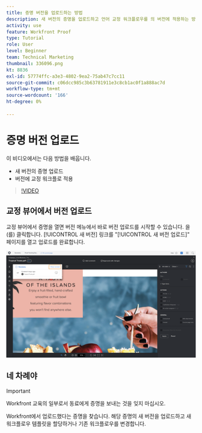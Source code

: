 ```yaml
---
title: 증명 버전을 업로드하는 방법
description: 새 버전의 증명을 업로드하고 언어 교정 워크플로우를 의 버전에 적용하는 방법을 알아봅니다. [!DNL  Workfront].
activity: use
feature: Workfront Proof
type: Tutorial
role: User
level: Beginner
team: Technical Marketing
thumbnail: 336096.png
kt: 8836
exl-id: 57774ffc-a3e3-4802-9ea2-75ab47c7cc11
source-git-commit: c06dcc985c3b63781911e3c8cb1ac0f1a888ac7d
workflow-type: tm+mt
source-wordcount: '166'
ht-degree: 0%

---
```


# 증명 버전 업로드

이 비디오에서는 다음 방법을 배웁니다.

* 새 버전의 증명 업로드
* 버전에 교정 워크플로 적용

>[!VIDEO](https://video.tv.adobe.com/v/336096/?quality=12)

## 교정 뷰어에서 버전 업로드

교정 뷰어에서 증명을 열면 버전 메뉴에서 바로 버전 업로드를 시작할 수 있습니다. 을(를) 클릭합니다. [!UICONTROL 새 버전] 링크를 &quot;[!UICONTROL 새 버전 업로드]&quot; 페이지를 열고 업로드를 완료합니다.

![왼쪽 위 모서리와 왼쪽 위 모서리에서 버전 메뉴가 확장된 교정 뷰어의 이미지입니다. [!UICONTROL 새 버전] 링크가 강조 표시되어 있습니다.](assets/upload-version-from-viewer.png)

## 네 차례야

>[!IMPORTANT]
>
>Workfront 교육의 일부로서 동료에게 증명을 보내는 것을 잊지 마십시오.

Workfront에서 업로드했다는 증명을 찾습니다. 해당 증명의 새 버전을 업로드하고 새 워크플로우 템플릿을 할당하거나 기존 워크플로우를 변경합니다.

<!--
### Learn more 
* Create a new version of a proof
-->
